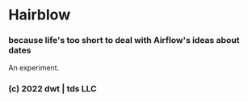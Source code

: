 # Hairblow
### because life's too short to deal with Airflow's ideas about dates

An experiment.

### (c) 2022 dwt | tds LLC
